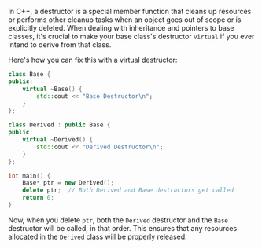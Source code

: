 In C++, a destructor is a special member function that cleans up resources or performs other cleanup tasks when an object goes out of scope or is explicitly deleted. When dealing with inheritance and pointers to base classes, it's crucial to make your base class's destructor `virtual` if you ever intend to derive from that class.

Here's how you can fix this with a virtual destructor:

```c++
class Base {
public:
    virtual ~Base() {
        std::cout << "Base Destructor\n";
    }
};

class Derived : public Base {
public:
    virtual ~Derived() {
        std::cout << "Derived Destructor\n";
    }
};

int main() {
    Base* ptr = new Derived();
    delete ptr;  // Both Derived and Base destructors get called
    return 0;
}
```

Now, when you delete `ptr`, both the `Derived` destructor and the `Base` destructor will be called, in that order. This ensures that any resources allocated in the `Derived` class will be properly released.